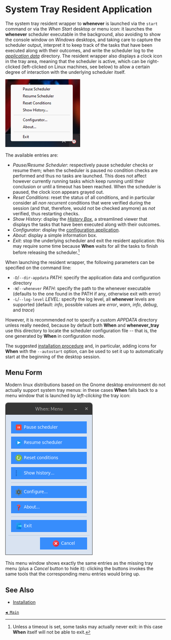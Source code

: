 # System Tray Resident Application

The system tray resident wrapper to **whenever** is launched via the `start` command or via the _When Start_ desktop or menu icon: it launches the **whenever** scheduler executable in the background, also avoiding to show the console window on _Windows_ desktops, and taking care to capture the scheduler output, interpret it to keep track of the tasks that have been executed along with their outcomes, and write the scheduler log to the [_application data_](appdata.md) directory. The resident wrapper also displays a clock icon in the tray area, meaning that the scheduler is active, which can be right-clicked (left-clicked on Linux machines, see below) to allow a certain degree of interaction with the underlying scheduler itself.

![TrayMenu](graphics/when-tray-menu.png)

The available entries are:

* _Pause/Resume Scheduler_: respectively pause scheduler checks or resume them; when the scheduler is paused no condition checks are performed and thus no tasks are launched. This does not affect however currently running tasks which keep running until their conclusion or until a timeout has been reached. When the scheduler is paused, the clock icon appears grayed out.
* _Reset Conditions_: reset the status of all conditions, and in particular consider all _non recurrent_ conditions that were verified during the session (and that, therefore, would not be checked anymore) as _not_ verified, thus restarting checks.
* _Show History_: display the [_History Box_](history.md), a streamlined viewer that displays the tasks that have been executed along with their outcomes.
* _Configurator_: display the [configuration application](cfgform.md).
* _About_: display a simple information box.
* _Exit_: stop the underlying scheduler and exit the resident application: this may require some time because **When** waits for all the tasks to finish before releasing the scheduler.[^1]

When launching the resident wrapper, the following parameters can be specified on the command line:

- `-D`/`--dir-appdata` _PATH_: specify the application data and configuration directory
- `-W`/`--whenever` _PATH_: specify the path to the whenever executable (defaults to the one found in the PATH if any, otherwise exit with error)
- `-L`/`--log-level` _LEVEL_: specify the log level, all **whenever** levels are supported (default: _info_, possible values are _error_, _warn_, _info_, _debug_, and _trace_)

However, it is recommended _not_ to specify a custom _APPDATA_ directory unless really needed, because by default both **When** and **whenever_tray** use this directory to locate the scheduler configuration file -- that is, the one generated by **When** in configuration mode.

The suggested [installation procedure](install.md) and, in particular, adding icons for **When** with the `--autostart` option, can be used to set it up to automatically start at the beginning of the desktop session.


## Menu Form

Modern linux distributions based on the Gnome desktop environment do not actually support system tray menus: in these cases **When** falls back to a menu window that is launched by _left-clicking_ the tray icon:

![MenuForm](graphics/when-menu-form.png)

This menu window shows exactly the same entries as the missing tray menu (plus a _Cancel_ button to hide it): clicking the buttons invokes the same tools that the corresponding menu entries would bring up.


## See Also

* [Installation](install.md)


[`◀ Main`](main.md)


[^1]: Unless a timeout is set, some tasks may actually never exit: in this case **When** itself will not be able to exit.
